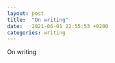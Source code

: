 ```yaml
---
layout: post
title:  "On writing"
date:   2021-06-01 22:55:53 +0200
categories: writing
---
```

On writing